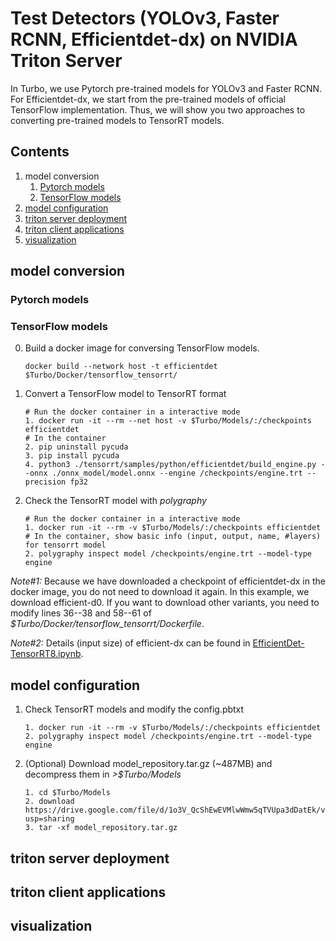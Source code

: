 # Test Detectors (YOLOv3, Faster RCNN, Efficientdet-dx) on NVIDIA Triton Server
In Turbo, we use Pytorch pre-trained models for YOLOv3 and Faster RCNN. For Efficientdet-dx, we start from the pre-trained models of official TensorFlow implementation. Thus, we will show you two approaches to converting pre-trained models to TensorRT models.
## Contents
1. model conversion
   1. [Pytorch models](#pytorch-models)
   2. [TensorFlow models](#tensorflow-models)
2. [model configuration](#model-configuration)
3. [triton server deployment](#triton-server-deployment)
4. [triton client applications](#triton-client-applications)
5. [visualization](#visualization)
## model conversion
### Pytorch models
### TensorFlow models
0. Build a docker image for conversing TensorFlow models.
   ```
   docker build --network host -t efficientdet $Turbo/Docker/tensorflow_tensorrt/
   ```
1. Convert a TensorFlow model to TensorRT format
   ```
   # Run the docker container in a interactive mode
   1. docker run -it --rm --net host -v $Turbo/Models/:/checkpoints efficientdet
   # In the container
   2. pip uninstall pycuda
   3. pip install pycuda
   4. python3 ./tensorrt/samples/python/efficientdet/build_engine.py --onnx ./onnx_model/model.onnx --engine /checkpoints/engine.trt --precision fp32
   ```
2. Check the TensorRT model with _polygraphy_
   ```
   # Run the docker container in a interactive mode
   1. docker run -it --rm -v $Turbo/Models/:/checkpoints efficientdet
   # In the container, show basic info (input, output, name, #layers) for tensorrt model
   2. polygraphy inspect model /checkpoints/engine.trt --model-type engine
   ```

<em>Note#1:</em>  Because we have downloaded a checkpoint of efficientdet-dx in the docker image, you do not need to download it again. In this example, we download efficient-d0. If you want to download other variants, you need to modify lines 36--38 and 58--61 of <em>$Turbo/Docker/tensorflow_tensorrt/Dockerfile</em>.

<em>Note#2:</em> Details (input size) of efficient-dx can be found in [EfficientDet-TensorRT8.ipynb](https://github.com/NVIDIA/TensorRT/blob/96e23978cd6e4a8fe869696d3d8ec2b47120629b/demo/EfficientDet/notebooks/EfficientDet-TensorRT8.ipynb).

## model configuration
1. Check TensorRT models and modify the config.pbtxt
   ```
   1. docker run -it --rm -v $Turbo/Models/:/checkpoints efficientdet
   2. polygraphy inspect model /checkpoints/engine.trt --model-type engine
   ```
2. (Optional) Download model_repository.tar.gz (~487MB) and decompress them in <em>>$Turbo/Models</em>
   ```
   1. cd $Turbo/Models
   2. download https://drive.google.com/file/d/1o3V_QcShEwEVMlwWmw5qTVUpa3dDatEk/view?usp=sharing
   3. tar -xf model_repository.tar.gz
   ```
## triton server deployment
## triton client applications
## visualization